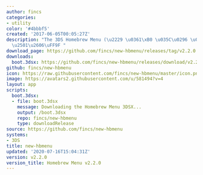 ```yaml
---
author: fincs
categories:
- utility
color: '#4bbbf5'
created: '2017-06-05T00:05:27Z'
description: "The 3DS Homebrew Menu (\u2229 \u0361\xB0 \u035C\u0296 \u0361\xB0)\u2283\
  \u2501\u2606\uFF9F "
download_page: https://github.com/fincs/new-hbmenu/releases/tag/v2.2.0
downloads:
  boot.3dsx: https://github.com/fincs/new-hbmenu/releases/download/v2.2.0/boot.3dsx
github: fincs/new-hbmenu
icon: https://raw.githubusercontent.com/fincs/new-hbmenu/master/icon.png
image: https://avatars2.githubusercontent.com/u/581494?v=4
layout: app
scripts:
  boot.3dsx:
  - file: boot.3dsx
    message: Downloading the Homebrew Menu 3DSX...
    output: /boot.3dsx
    repo: fincs/new-hbmenu
    type: downloadRelease
source: https://github.com/fincs/new-hbmenu
systems:
- 3DS
title: new-hbmenu
updated: '2020-07-16T15:04:31Z'
version: v2.2.0
version_title: Homebrew Menu v2.2.0
---
```

